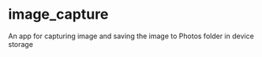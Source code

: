# image_capture

An app for capturing image and saving the image to Photos folder in device storage

